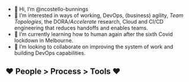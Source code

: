 - 👋 Hi, I’m @ncostello-bunnings
- 👀 I’m interested in ways of working, DevOps, (business) agility, *Team Topologies*, the DORA/*Accelerate* research, Cloud and CI/CD engineering that reduces handoffs and enables teams.
- 🌱 I’m currently learning how to human again after the sixth Covid lockdown in Melbourne.
- 💞️ I’m looking to collaborate on improving the system of work and building DevOps capabilities.

## ❤️ People > Process > Tools ❤️

<!---
ncostello-bunnings/ncostello-bunnings is a ✨ special ✨ repository because its `README.md` (this file) appears on your GitHub profile.
You can click the Preview link to take a look at your changes.
--->
